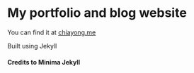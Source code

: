 # My portfolio and blog website 
You can find it at [chiayong.me](http://www.chiayong.me)

Built using Jekyll

#### Credits to Minima Jekyll